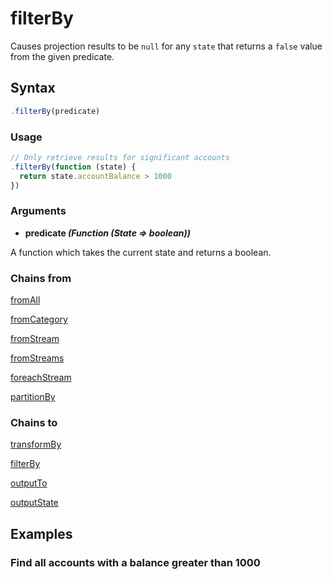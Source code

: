 # filterBy

Causes projection results to be `null` for any `state` that returns a `false` value from the given predicate.

## Syntax

```js
.filterBy(predicate)
```

### Usage

```js
// Only retrieve results for significant accounts
.filterBy(function (state) {
  return state.accountBalance > 1000
})
```

### Arguments

- **predicate _(Function (State => boolean))_**

A function which takes the current state and returns a boolean.

### Chains from

[fromAll](../selectors/fromAll.md)

[fromCategory](../selectors/fromCategory.md)

[fromStream](../selectors/fromStream.md)

[fromStreams](../selectors/fromStreams.md)

[foreachStream](../transformations/foreachStream.md)

[partitionBy](../transformations/partitionBy.md)

### Chains to

[transformBy](../transformations/transformBy.md)

[filterBy](./filterBy.md)

[outputTo](../outputs/outputTo.md)

[outputState](../outputs/outputState.md)

## Examples

### Find all accounts with a balance greater than 1000

```js

```

